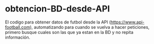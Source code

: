 # obtencion-BD-desde-API
 El codigo para obtener datos de futbol desde la API (https://www.api-football.com), automatizando para cuando se vuelva a hacer peticiones, primero busque cuales son las que ya estan en la BD y no repita información. 
